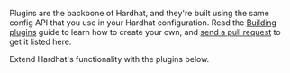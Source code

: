 Plugins are the backbone of Hardhat, and they're built using the same config API that you use in your Hardhat configuration. Read the [Building plugins](/advanced/building-plugins) guide to learn how to create your own, and [send a pull request](https://github.com/NomicFoundation/hardhat-website/blob/main/src/content/hardhat-runner/plugins/plugins.ts#L9) to get it listed here.

Extend Hardhat's functionality with the plugins below.
